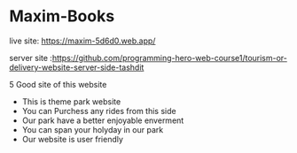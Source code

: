 # Maxim-Books

live site: https://maxim-5d6d0.web.app/

server site :https://github.com/programming-hero-web-course1/tourism-or-delivery-website-server-side-tashdit

5 Good site of this website

- This is theme park website
- You can Purchess any rides from this side
- Our park have a better enjoyable enverment 
- You can span your holyday in our park
- Our website is user friendly
